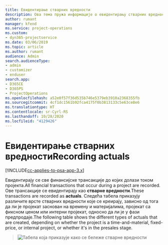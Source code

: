 ```yaml
---
title: Евидентирање стварних вредности
description: Ова тема пружа информације о евидентирању стварних вредности.
author: rumant
manager: kfend
ms.service: project-operations
ms.custom:
- dyn365-projectservice
ms.date: 03/06/2019
ms.topic: article
ms.author: rumant
audience: Admin
search.audienceType:
- admin
- customizer
- enduser
search.app:
- D365CE
- D365PS
- ProjectOperations
ms.openlocfilehash: a52e0f57f36d535b746e5379eb3910a2368355fb
ms.sourcegitcommit: 4cf1dc1561b92fca4175f0b3813133c5e63ce8e6
ms.translationtype: HT
ms.contentlocale: sr-Cyrl-RS
ms.lasthandoff: 10/28/2020
ms.locfileid: "4129426"
---
```

# <a name="recording-actuals"></a><span data-ttu-id="1b500-103">Евидентирање стварних вредности</span><span class="sxs-lookup"><span data-stu-id="1b500-103">Recording actuals</span></span> 

[!INCLUDE[cc-applies-to-psa-app-3.x](../includes/cc-applies-to-psa-app-3x.md)]

<span data-ttu-id="1b500-104">Евидентирају се све финансијске трансакције до којих долази током пројекта.</span><span class="sxs-lookup"><span data-stu-id="1b500-104">All financial transactions that occur during a project are recorded.</span></span> <span data-ttu-id="1b500-105">Ове трансакције се евидентирају као **стварне вредности**.</span><span class="sxs-lookup"><span data-stu-id="1b500-105">These transactions are recorded as **actuals**.</span></span> <span data-ttu-id="1b500-106">Следећа табела приказују различите врсте стварних вредности које се креирају, зависно од тога да ли је пројекат заснован на времену и материјалима, пројекат са фиксном ценом или интерни пројекат, односно да ли је у фази предпродаје.</span><span class="sxs-lookup"><span data-stu-id="1b500-106">The following table shows the different types of actuals that are created, depending on whether the project is a time-and-material, fixed-price, or internal project, or whether it's in the presales stage.</span></span>

> ![Табела која приказује како се бележе стварне вредности](media/advanced-table2.png)
